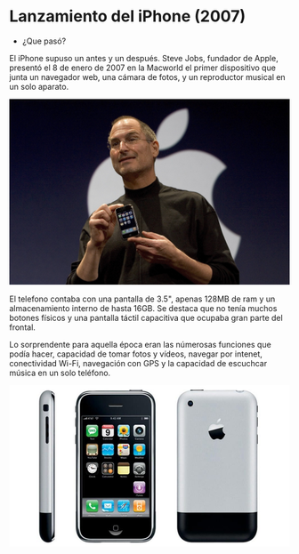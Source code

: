 # Lanzamiento del iPhone (2007)

+ ¿Que pasó?

El iPhone supuso un antes y un después. Steve Jobs, fundador de Apple, presentó el 8 de enero de 2007 en la Macworld el primer dispositivo que junta un navegador web, una cámara de fotos, y un reproductor musical en un solo aparato.

![iPhoneConSteveJobs](https://github.com/JuanCarlosIzquierdo/SMX2-M8UF1A1-HistoriaWeb-2017-iPhone-JuanCarlos/blob/main/SteveJobsiPhone.jpg)

El telefono contaba con una pantalla de 3.5", apenas 128MB de ram y un almacenamiento interno de hasta 16GB. Se destaca que no tenía muchos botones físicos y una pantalla táctil capacitiva que ocupaba gran parte del frontal. 

Lo sorprendente para aquella época eran las númerosas funciones que podía hacer, capacidad de tomar fotos y vídeos, navegar por intenet, conectividad Wi-Fi, navegación con GPS y la capacidad de escuchcar música en un solo teléfono.

![iPhone2G](https://github.com/JuanCarlosIzquierdo/SMX2-M8UF1A1-HistoriaWeb-2017-iPhone-JuanCarlos/blob/main/iPhone2G.jpg)
